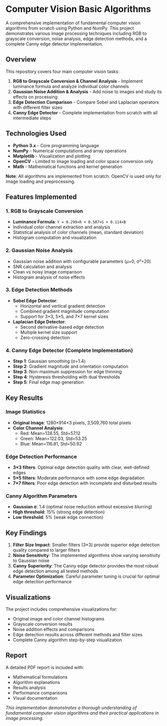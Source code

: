 # Computer Vision  Basic Algorithms

A comprehensive implementation of fundamental computer vision algorithms from scratch using Python and NumPy. This project demonstrates various image processing techniques including RGB to grayscale conversion, noise analysis, edge detection methods, and a complete Canny edge detector implementation.

## Overview

This repository covers four main computer vision tasks:

1. **RGB to Grayscale Conversion & Channel Analysis** - Implement luminance formula and analyze individual color channels
2. **Gaussian Noise Addition & Analysis** - Add noise to images and study its effects on processing
3. **Edge Detection Comparison** - Compare Sobel and Laplacian operators with different filter sizes
4. **Canny Edge Detector** - Complete implementation from scratch with all intermediate steps

## Technologies Used

- **Python 3.x** - Core programming language
- **NumPy** - Numerical computations and array operations
- **Matplotlib** - Visualization and plotting
- **OpenCV** - Limited to image loading and color space conversion only
- **Math** - Mathematical functions and kernel generation

**Note**: All algorithms are implemented from scratch. OpenCV is used only for image loading and preprocessing.

## Features Implemented

### 1. RGB to Grayscale Conversion
- **Luminance Formula**: `Y = 0.299×R + 0.587×G + 0.114×B`
- Individual color channel extraction and analysis
- Statistical analysis of color channels (mean, standard deviation)
- Histogram computation and visualization

### 2. Gaussian Noise Analysis
- Gaussian noise addition with configurable parameters (μ=0, σ²=20)
- SNR calculation and analysis
- Clean vs noisy image comparison
- Histogram analysis of noise effects

### 3. Edge Detection Methods
- **Sobel Edge Detector**:
  - Horizontal and vertical gradient detection
  - Combined gradient magnitude computation
  - Support for 3×3, 5×5, and 7×7 kernel sizes
- **Laplacian Edge Detector**:
  - Second derivative-based edge detection
  - Multiple kernel size support
  - Zero-crossing detection

### 4. Canny Edge Detector (Complete Implementation)
- **Step 1**: Gaussian smoothing (σ=1.4)
- **Step 2**: Gradient magnitude and orientation computation
- **Step 3**: Non-maximum suppression for edge thinning
- **Step 4**: Hysteresis thresholding with dual thresholds
- **Step 5**: Final edge map generation

## Key Results

### Image Statistics
- **Original Image**: 1280×914×3 pixels, 3,509,760 total pixels
- **Color Channel Analysis**:
  - Red: Mean=128.55, Std=57.12
  - Green: Mean=122.03, Std=53.25
  - Blue: Mean=116.81, Std=50.92

### Edge Detection Performance
- **3×3 filters**: Optimal edge detection quality with clear, well-defined edges
- **5×5 filters**: Moderate performance with some edge degradation
- **7×7 filters**: Poor edge detection with incomplete and disturbed results

### Canny Algorithm Parameters
- **Gaussian σ**: 1.4 (optimal noise reduction without excessive blurring)
- **High threshold**: 15% (strong edge detection)
- **Low threshold**: 5% (weak edge connection)

## Key Findings

1. **Filter Size Impact**: Smaller filters (3×3) provide superior edge detection quality compared to larger filters
2. **Noise Sensitivity**: The implemented algorithms show varying sensitivity to Gaussian noise
3. **Canny Superiority**: The Canny edge detector provides the most robust edge detection among all tested methods
4. **Parameter Optimization**: Careful parameter tuning is crucial for optimal edge detection performance

## Visualizations

The project includes comprehensive visualizations for:
- Original image and color channel histograms
- Grayscale conversion results
- Noise addition effects and comparisons
- Edge detection results across different methods and filter sizes
- Complete Canny algorithm step-by-step visualization


## Report

A detailed PDF report is included with:
- Mathematical formulations
- Algorithm explanations
- Results analysis
- Performance comparisons
- Visual documentation

*This implementation demonstrates a thorough understanding of fundamental computer vision algorithms and their practical applications in image processing.*
